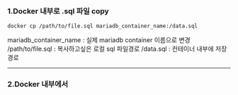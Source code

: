 

### 1.Docker 내부로 .sql 파일 copy

```docker
docker cp /path/to/file.sql mariadb_container_name:/data.sql
```

mariadb_container_name : 실제 mariadb container 이름으로 변경
/path/to/file.sql : 복사하고싶은 로컬 sql 파일경로
/data.sql : 컨테이너 내부에 저장경로

---


### 2.Docker 내부에서 